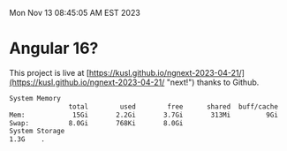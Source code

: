 Mon Nov 13 08:45:05 AM EST 2023

# Angular 16?


This project is live at [https://kusl.github.io/ngnext-2023-04-21/](https://kusl.github.io/ngnext-2023-04-21/ "next!") thanks to Github.

```bash
System Memory
               total        used        free      shared  buff/cache   available
Mem:            15Gi       2.2Gi       3.7Gi       313Mi         9Gi        13Gi
Swap:          8.0Gi       768Ki       8.0Gi
System Storage
1.3G	.
```
```bash
